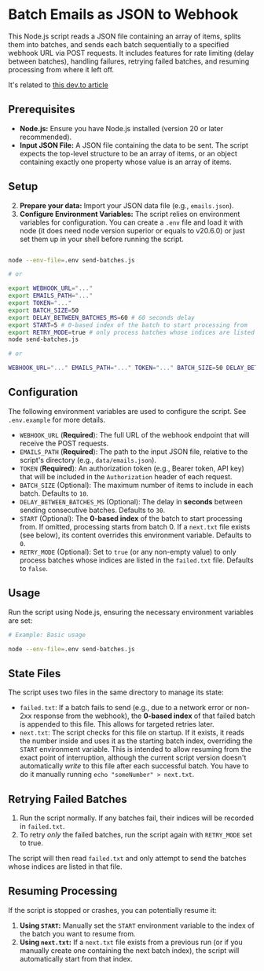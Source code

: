 # Batch Emails as JSON to Webhook

This Node.js script reads a JSON file containing an array of items, splits them into batches, and sends each batch sequentially to a specified webhook URL via POST requests. It includes features for rate limiting (delay between batches), handling failures, retrying failed batches, and resuming processing from where it left off.

It's related to [this dev.to article](https://dev.to/saintjamesfr/build-a-no-code-tech-newsletter-intelligence-agent-with-n8n-and-vector-database-19oi)

## Prerequisites

- **Node.js:** Ensure you have Node.js installed (version 20 or later recommended).
- **Input JSON File:** A JSON file containing the data to be sent. The script expects the top-level structure to be an array of items, or an object containing exactly one property whose value is an array of items.

## Setup

2.  **Prepare your data:** Import your JSON data file (e.g., `emails.json`).
3.  **Configure Environment Variables:** The script relies on environment variables for configuration. You can create a `.env` file and load it with node (it does need node version superior or equals to v20.6.0) or just set them up in your shell before running the script.

```bash

node --env-file=.env send-batches.js

# or 

export WEBHOOK_URL="..."
export EMAILS_PATH="..."
export TOKEN="..."
export BATCH_SIZE=50
export DELAY_BETWEEN_BATCHES_MS=60 # 60 seconds delay
export START=5 # 0-based index of the batch to start processing from
export RETRY_MODE=true # only process batches whose indices are listed in the `failed.txt` file
node send-batches.js

# or

WEBHOOK_URL="..." EMAILS_PATH="..." TOKEN="..." BATCH_SIZE=50 DELAY_BETWEEN_BATCHES_MS=60 START=5 RETRY_MODE=true node send-batches.js

```

## Configuration

The following environment variables are used to configure the script. See `.env.example` for more details.

- `WEBHOOK_URL` (**Required**): The full URL of the webhook endpoint that will receive the POST requests.
- `EMAILS_PATH` (**Required**): The path to the input JSON file, relative to the script's directory (e.g., `data/emails.json`).
- `TOKEN` (**Required**): An authorization token (e.g., Bearer token, API key) that will be included in the `Authorization` header of each request.
- `BATCH_SIZE` (Optional): The maximum number of items to include in each batch. Defaults to `10`.
- `DELAY_BETWEEN_BATCHES_MS` (Optional): The delay in **seconds** between sending consecutive batches. Defaults to `30`.
- `START` (Optional): The **0-based index** of the batch to start processing from. If omitted, processing starts from batch 0. If a `next.txt` file exists (see below), its content overrides this environment variable. Defaults to `0`.
- `RETRY_MODE` (Optional): Set to `true` (or any non-empty value) to only process batches whose indices are listed in the `failed.txt` file. Defaults to `false`.

## Usage

Run the script using Node.js, ensuring the necessary environment variables are set:

```bash
# Example: Basic usage

node --env-file=.env send-batches.js

```

## State Files

The script uses two files in the same directory to manage its state:

- `failed.txt`: If a batch fails to send (e.g., due to a network error or non-2xx response from the webhook), the **0-based index** of that failed batch is appended to this file. This allows for targeted retries later.
- `next.txt`: The script checks for this file on startup. If it exists, it reads the number inside and uses it as the starting batch index, overriding the `START` environment variable. This is intended to allow resuming from the exact point of interruption, although the current script version doesn't automatically _write_ to this file after each successful batch. You have to do it manually running `echo "someNumber" > next.txt`.

## Retrying Failed Batches

1.  Run the script normally. If any batches fail, their indices will be recorded in `failed.txt`.
2.  To retry _only_ the failed batches, run the script again with `RETRY_MODE` set to true.

The script will then read `failed.txt` and only attempt to send the batches whose indices are listed in that file.

## Resuming Processing

If the script is stopped or crashes, you can potentially resume it:

1.  **Using `START`:** Manually set the `START` environment variable to the index of the batch you want to resume from.
2.  **Using `next.txt`:** If a `next.txt` file exists from a previous run (or if you manually create one containing the next batch index), the script will automatically start from that index.
